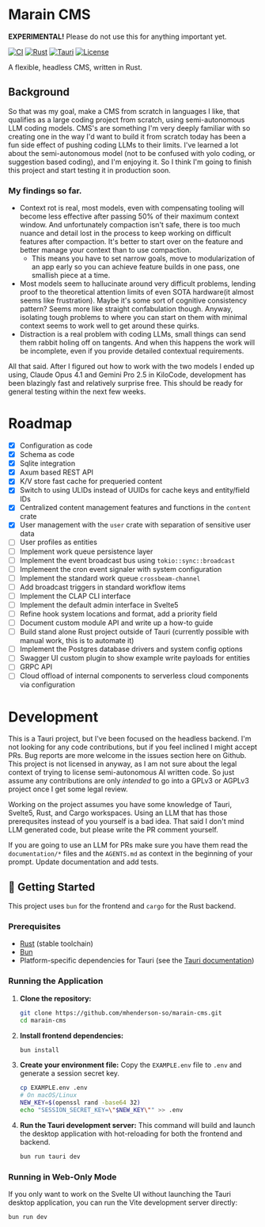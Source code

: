 # Marain CMS

**EXPERIMENTAL!** Please do not use this for anything important yet.

[![CI](https://github.com/gatewaynode/marain/actions/workflows/rust.yml/badge.svg)](https://github.com/gatewaynode/marain/actions/workflows/rust.yml)
[![Rust](https://img.shields.io/badge/rust-1.79-orange.svg)](https://www.rust-lang.org/)
[![Tauri](https://img.shields.io/badge/tauri-v2-blue.svg)](https://tauri.app/)
[![License](https://img.shields.io/badge/license-AGPL--3.0--or--later-blue.svg)](https://www.gnu.org/licenses/agpl-3.0.html)

A flexible, headless CMS, written in Rust.

## Background

So that was my goal, make a CMS from scratch in languages I like, that qualifies as a large coding project from scratch, using semi-autonomous LLM coding models.  CMS's are something I'm very deeply familiar with so creating one in the way I'd want to build it from scratch today has been a fun side effect of pushing coding LLMs to their limits.  I've learned a lot about the semi-autonomous model (not to be confused with yolo coding, or suggestion based coding), and I'm enjoying it.  So I think I'm going to finish this project and start testing it in production soon.

### My findings so far.  

- Context rot is real, most models, even with compensating tooling will become less effective after passing 50% of their maximum context window.  And unfortunately compaction isn't safe, there is too much nuance and detail lost in the process to keep working on difficult features after compaction.  It's better to start over on the feature and better manage your context than to use compaction.
    - This means you have to set narrow goals, move to modularization of an app early so you can achieve feature builds in one pass, one smallish piece at a time.
- Most models seem to hallucinate around very difficult problems, lending proof to the theoretical attention limits of even SOTA hardware(it almost seems like frustration).  Maybe it's some sort of cognitive consistency pattern?  Seems more like straight confabulation though.  Anyway, isolating tough problems to where you can start on them with minimal context seems to work well to get around these quirks.
- Distraction is a real problem with coding LLMs, small things can send them rabbit holing off on tangents.  And when this happens the work will be incomplete, even if you provide detailed contextual requirements.

All that said.  After I figured out how to work with the two models I ended up using, Claude Opus 4.1 and Gemini Pro 2.5 in KiloCode, development has been blazingly fast and relatively surprise free.  This should be ready for general testing within the next few weeks.

# Roadmap

- [x] Configuration as code
- [x] Schema as code
- [x] Sqlite integration
- [x] Axum based REST API
- [x] K/V store fast cache for prequeried content
- [x] Switch to using ULIDs instead of UUIDs for cache keys and entity/field IDs
- [x] Centralized content management features and functions in the `content` crate
- [x] User management with the `user` crate with separation of sensitive user data
- [ ] User profiles as entities
- [ ] Implement work queue persistence layer
- [ ] Implement the event broadcast bus using `tokio::sync::broadcast`
- [ ] Implemeent the cron event signaler with system configuration
- [ ] Implement the standard work queue `crossbeam-channel`
- [ ] Add broadcast triggers in standard workflow items
- [ ] Implement the CLAP CLI interface
- [ ] Implement the default admin interface in Svelte5
- [ ] Refine hook system locations and format, add a priority field
- [ ] Document custom module API and write up a how-to guide
- [ ] Build stand alone Rust project outside of Tauri (currently possible with manual work, this is to automate it)
- [ ] Implement the Postgres database drivers and system config options
- [ ] Swagger UI custom plugin to show example write payloads for entities
- [ ] GRPC API
- [ ] Cloud offload of internal components to serverless cloud components via configuration 

# Development

This is a Tauri project, but I've been focused on the headless backend.  I'm not looking for any code contributions, but if you feel inclined I might accept PRs.  Bug reports are more welcome in the issues section here on Github.  This project is not licensed in anyway, as I am not sure about the legal context of trying to license semi-autonomous AI written code.  So just assume any contributions are only *intended* to go into a GPLv3 or AGPLv3 project once I get some legal review.

Working on the project assumes you have some knowledge of Tauri, Svelte5, Rust, and Cargo workspaces.  Using an LLM that has those prerequsites instead of you yourself is a bad idea.  That said I don't mind LLM generated code, but please write the PR comment yourself.

If you are going to use an LLM for PRs make sure you have them read the `documentation/*` files and the `AGENTS.md` as context in the beginning of your prompt.  Update documentation and add tests.

## 🚀 Getting Started

This project uses `bun` for the frontend and `cargo` for the Rust backend.

### Prerequisites

- [Rust](https://www.rust-lang.org/tools/install) (stable toolchain)
- [Bun](https://bun.sh/docs/installation)
- Platform-specific dependencies for Tauri (see the [Tauri documentation](https://tauri.app/v1/guides/getting-started/prerequisites))

### Running the Application

1.  **Clone the repository:**
    ```sh
    git clone https://github.com/mhenderson-so/marain-cms.git
    cd marain-cms
    ```

2.  **Install frontend dependencies:**
    ```sh
    bun install
    ```

3.  **Create your environment file:**
    Copy the `EXAMPLE.env` file to `.env` and generate a session secret key.
    ```sh
    cp EXAMPLE.env .env
    # On macOS/Linux
    NEW_KEY=$(openssl rand -base64 32)
    echo "SESSION_SECRET_KEY=\"$NEW_KEY\"" >> .env
    ```

4.  **Run the Tauri development server:**
    This command will build and launch the desktop application with hot-reloading for both the frontend and backend.
    ```sh
    bun run tauri dev
    ```

### Running in Web-Only Mode

If you only want to work on the Svelte UI without launching the Tauri desktop application, you can run the Vite development server directly:

```sh
bun run dev
```